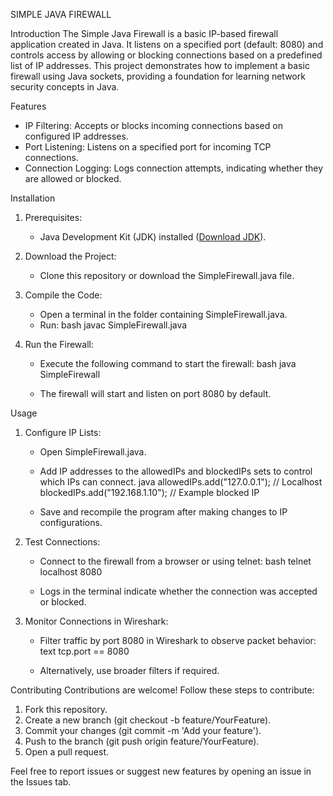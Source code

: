 SIMPLE JAVA FIREWALL

Introduction
The Simple Java Firewall is a basic IP-based firewall application created in Java. It listens on a specified port (default: 8080) and controls access by allowing or blocking connections based on a predefined list of IP addresses. This project demonstrates how to implement a basic firewall using Java sockets, providing a foundation for learning network security concepts in Java.

Features
- IP Filtering: Accepts or blocks incoming connections based on configured IP addresses.
- Port Listening: Listens on a specified port for incoming TCP connections.
- Connection Logging: Logs connection attempts, indicating whether they are allowed or blocked.

Installation
1. Prerequisites:
   - Java Development Kit (JDK) installed ([Download JDK](https://www.oracle.com/java/technologies/javase-downloads.html)).

2. Download the Project:
   - Clone this repository or download the SimpleFirewall.java file.

3. Compile the Code:
   - Open a terminal in the folder containing SimpleFirewall.java.
   - Run:
     bash
     javac SimpleFirewall.java

4. Run the Firewall:
   - Execute the following command to start the firewall:
     bash
     java SimpleFirewall
     
   - The firewall will start and listen on port 8080 by default.

Usage
1. Configure IP Lists:
   - Open SimpleFirewall.java.
   - Add IP addresses to the allowedIPs and blockedIPs sets to control which IPs can connect.
     java
     allowedIPs.add("127.0.0.1");  // Localhost
     blockedIPs.add("192.168.1.10");  // Example blocked IP
     
   - Save and recompile the program after making changes to IP configurations.

2. Test Connections:
   - Connect to the firewall from a browser or using telnet:
     bash
     telnet localhost 8080
     
   - Logs in the terminal indicate whether the connection was accepted or blocked.

3. Monitor Connections in Wireshark:
   - Filter traffic by port 8080 in Wireshark to observe packet behavior:
     text
     tcp.port == 8080
     
   - Alternatively, use broader filters if required.

Contributing
Contributions are welcome! Follow these steps to contribute:

1. Fork this repository.
2. Create a new branch (git checkout -b feature/YourFeature).
3. Commit your changes (git commit -m 'Add your feature').
4. Push to the branch (git push origin feature/YourFeature).
5. Open a pull request.

Feel free to report issues or suggest new features by opening an issue in the Issues tab.

